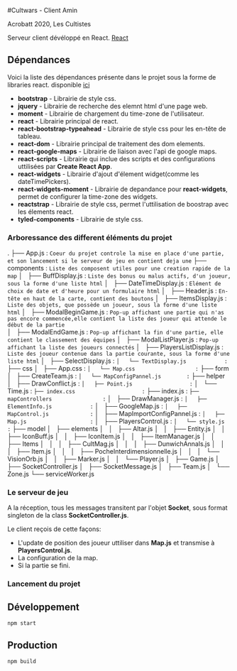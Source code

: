 #Cultwars - Client Amin

Acrobatt 2020, Les Cultistes

Serveur client dévéloppé en React. [React](https://reactjs.org/)


## Dépendances

Voici la liste des dépendances présente dans le projet sous la forme de libraries react. disponible [ici](https://www.npmjs.com/)

- **bootstrap**                 - Librairie de style css.
- **jquery**                    - Librairie de recherche des elemnt html d'une page web.
- **moment**                    - Librairie de chargement du time-zone de l'utilisateur.
- **react**                     - Librairie principal de react.
- **react-bootstrap-typeahead** - Librairie de style css pour les en-tête de tableau.
- **react-dom**                 - Librairie principal de traitement des dom elements.
- **react-google-maps**         - Librairie de liaison avec l'api de google maps.
- **react-scripts**             - Librairie qui inclue des scripts et des configurations uttilisées par **Create React App**.
- **react-widgets**             - Librairie d'ajout d'élement widget(comme les dateTimePickers).
- **react-widgets-moment**      - Librairie de depandance pour **react-widgets**, permet de configurer la time-zone des widgets.
- **reactstrap**                - Librairie de style css, permet l'uttilisation de boostrap avec les élements react.
- **tyled-components**          - Librairie de style css.

### Arboressance des different éléments du projet

.
├── App.js                        : `Coeur du projet controle la mise en place d'une partie, et son lancement si le serveur de jeu en contient deja une`
├── components                    : `Liste des composent utiles pour une creation rapide de la map`
│   ├── BuffDisplay.js            : `Liste des bonus ou malus actifs, d'un joueur, sous la forme d'une liste html`
│   ├── DateTimeDisplay.js        : `Elément de choix de date et d'heure pour un formulaire html`
│   ├── Header.js                 : `En-tête en haut de la carte, contient des boutons`
│   ├── ItemsDisplay.js           : `Liste des objets, que possède un joueur, sous la forme d'une liste html`
│   ├── ModalBeginGame.js         : `Pop-up affichant une partie qui n'as pas encore commencée,elle contient la liste des joueur qui attende le début de la partie`  
│   ├── ModalEndGame.js           : `Pop-up affichant la fin d'une partie, elle contient le classement des équipes`
│   ├── ModalListPlayer.js        : `Pop-up affichant la liste des joueurs connectés`
│   ├── PlayersListDisplay.js     : `Liste des joueur contenue dans la partie courante, sous la forme d'une liste html`
│   ├── SelectDisplay.js          : ``
│   └── TextDisplay.js            : ``
├── css
│   ├── App.css                   : ``
│   └── Map.css                   : ``
├── form
│   ├── CreateTeam.js             : ``
│   └── MapConfigPannel.js        : ``
├── helper 
│   ├── DrawConflict.js           : ``
│   ├── Point.js                  : ``
│   └── Time.js                   : ``
├── index.css                     : ``
├── index.js                      : ``
├── mapControllers                : ``
│   ├── DrawManager.js            : ``
│   ├── ElementInfo.js            : ``
│   ├── GoogleMap.js              : ``
│   ├── MapControl.js             : ``
│   ├── MapImportConfigPannel.js  : ``
│   ├── Map.js                    : ``
│   ├── PlayersControl.js         : ``
│   └── style.js                  : ``
├── model
│   ├── elements
│   │   ├── Altar.js
│   │   ├── Entity.js
│   │   ├── IconBuff.js
│   │   ├── IconItem.js
│   │   ├── ItemManager.js
│   │   ├── Items
│   │   │   ├── CultMag.js
│   │   │   ├── DunwichAnnals.js
│   │   │   ├── Item.js
│   │   │   ├── PocheInterdimensionnelle.js
│   │   │   └── VisionOrb.js
│   │   ├── Marker.js
│   │   └── Player.js
│   ├── Game.js
│   ├── SocketController.js
│   ├── SocketMessage.js
│   ├── Team.js
│   └── Zone.js
└── serviceWorker.js

### Le serveur de jeu

A la réception, tous les messages transitent par l'objet **Socket**, sous format singleton de la class **SocketController.js**.

Le client reçois de cette façons:
- L'update de position des joueur uttiliser dans **Map.js** et transmise à **PlayersControl.js**.
- La configuration de la map.
- Si la partie se fini.

### Lancement du projet

## Développement
``` npm start ```

## Production
``` npm build ```


